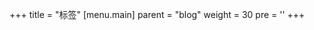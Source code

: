 +++
title = "标签"
[menu.main]
  parent = "blog"
  weight = 30
  pre = '<i class="fas fa-fw fa-tags me-1"></i>'
+++
